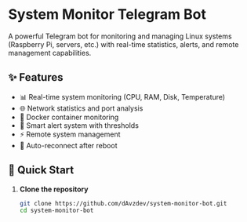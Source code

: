 # System Monitor Telegram Bot

A powerful Telegram bot for monitoring and managing Linux systems (Raspberry Pi, servers, etc.) with real-time statistics, alerts, and remote management capabilities.

## ✨ Features

- 📊 Real-time system monitoring (CPU, RAM, Disk, Temperature)
- 🌐 Network statistics and port analysis
- 🐋 Docker container monitoring
- 🔔 Smart alert system with thresholds
- ⚡ Remote system management
- 🔄 Auto-reconnect after reboot

## 🚀 Quick Start

1. **Clone the repository**
   ```bash
   git clone https://github.com/dAvzdev/system-monitor-bot.git
   cd system-monitor-bot
